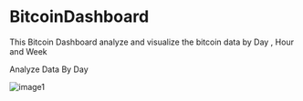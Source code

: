 <h1>BitcoinDashboard </h1>


<p>This Bitcoin Dashboard analyze and visualize the bitcoin data by Day , Hour and Week  </p>

<p>Analyze Data By Day  </p>

![image1](https://user-images.githubusercontent.com/47419196/137403344-f347b183-587b-4398-8a65-093dacb00cdf.jpg)







